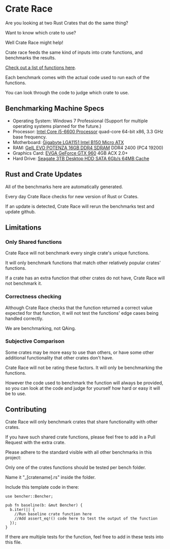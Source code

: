# Crate Race
Are you looking at two Rust Crates that do the same thing?

Want to know which crate to use?

Well Crate Race might help!

Crate race feeds the same kind of inputs into crate functions, and benchmarks the results.

[Check out a list of functions here](benches).

Each benchmark comes with the actual code used to run each of the functions.

You can look through the code to judge which crate to use.

## Benchmarking Machine Specs

* Operating System: Windows 7 Professional (Support for multiple operating systems planned for the future.)
* Processor: [Intel Core i5-6600 Processor](https://en.wikichip.org/wiki/intel/core_i5/i5-6600) quad-core 64-bit x86, 3.3 GHz base frequency.
* Motherboard: [Gigabyte LGA1151 Intel B150 Micro ATX](https://www.amazon.com/gp/product/B017WL3V4Q/)
* RAM: [GeIL EVO POTENZA 16GB DDR4 SDRAM](https://www.amazon.com/gp/product/B01EWBFZSE) DDR4 2400 (PC4 19200)
* Graphics Card: [EVGA GeForce GTX 960](https://www.amazon.com/gp/product/B01BX3FAWU/) 4GB ACX 2.0+
* Hard Drive: [Seagate 3TB Desktop HDD SATA 6Gb/s 64MB Cache](https://www.amazon.com/gp/product/B005T3GRLY/)

## Rust and Crate Updates
All of the benchmarks here are automatically generated.

Every day Crate Race checks for new version of Rust or Crates.

If an update is detected, Crate Race will rerun the benchmarks test and update github.

## Limitations
### Only Shared functions
Crate Race will not benchmark every single crate's unique functions.

It will only benchmark functions that match other relatively popular crates' functions.

If a crate has an extra function that other crates do not have, Crate Race will not benchmark it.

### Correctness checking
Although Crate Race checks that the function returned a correct value expected for that function, it will not test the functions' edge cases being handled correctly.

We are benchmarking, not QAing.

### Subjective Comparison
Some crates may be more easy to use than others, or have some other additional functionality that other crates don't have.

Crate Race will not be rating these factors. It will only be benchmarking the functions.

However the code used to benchmark the function will always be provided, so you can look at the code and judge for yourself how hard or easy it will be to use.

## Contributing
Crate Race will only benchmark crates that share functionality with other crates.

If you have such shared crate functions, please feel free to add in a Pull Request with the extra crate.

Please adhere to the standard visible with all other benchmarks in this project:

Only one of the crates functions should be tested per bench folder.

Name it "_[cratename].rs" inside the folder.

Include this template code in there:

    use bencher::Bencher;

    pub fn baseline(b: &mut Bencher) {
      b.iter(|| {
        //Run baseline crate function here
        //Add assert_eq!() code here to test the output of the function
      });
    }

If there are multiple tests for the function, feel free to add in these tests into this file.
